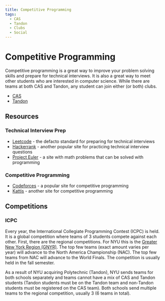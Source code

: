 ```yaml
---
title: Competitive Programming
tags:
  - CAS
  - Tandon
  - Clubs
  - Social
---
```


# Competitive Programming

Competitive programming is a great way to improve your problem solving skills and prepare for technical interviews. It is also a great way to meet other students who are interested in computer science. While there are teams at both CAS and Tandon, any student can join either (or both) clubs.

* [CAS](https://discord.gg/uK6BvKgdMb)
* [Tandon](https://discord.gg/WYJ3GWwSuM)

## Resources

### Technical Interview Prep

* [Leetcode](https://leetcode.com/) - the defacto standard for preparing for technical interviews
* [Hackerrank](https://www.hackerrank.com/) - another popular site for practicing technical interview questions
* [Project Euler](https://projecteuler.net/) - a site with math problems that can be solved with programming

### Competitive Programming

* [Codeforces](https://codeforces.com/) - a popular site for competitive programming
* [Kattis](https://open.kattis.com/) - another site for competitive programming

## Competitions

### ICPC

Every year, the International Collegiate Programming Contest (ICPC) is held. It is a global competition where teams of 3 students compete against each other. First, there are the regional competitions. For NYU this is the [Greater New York Region (GNYR)](https://acmgnyr.org/). The top few teams (exact amount varies per year) will advance to the North America Championship (NAC). The top few teams from NAC will advance to the World Finals. The competition is usually held in the fall semester.

As a result of NYU acquiring Polytechnic (Tandon), NYU sends teams for both schools separately and teams cannot have a mix of CAS and Tandon students (Tandon students must be on the Tandon team and non-Tandon students must be registered on the CAS team). Both schools send multiple teams to the regional competition, usually 3 (6 teams in total).
